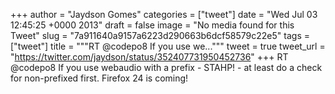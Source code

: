 
+++
author = "Jaydson Gomes"
categories = ["tweet"]
date = "Wed Jul 03 12:45:25 +0000 2013"
draft = false
image = "No media found for this Tweet"
slug = "7a911640a9157a6223d290663b6dcf58579c22e5"
tags = ["tweet"]
title = """RT @codepo8 If you use we..."""
tweet = true
tweet_url = "https://twitter.com/jaydson/status/352407731950452736"
+++
RT @codepo8 If you use webaudio with a prefix - STAHP! - at least do a check for non-prefixed first. Firefox 24 is coming!
